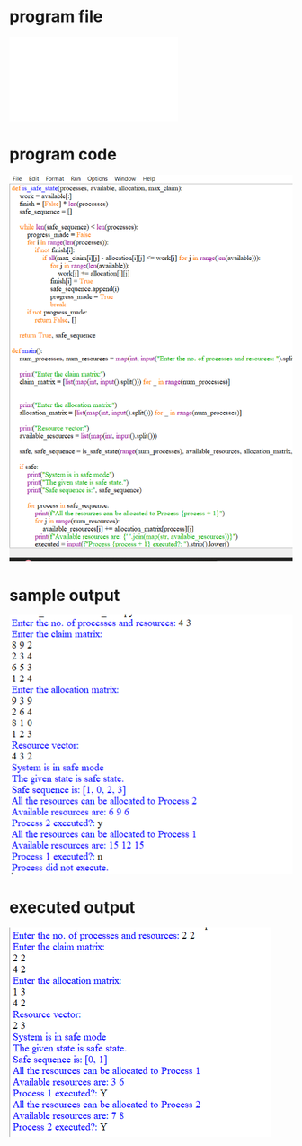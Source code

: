 
# program file
![program file](DEADLOCK_AVOIDANCE_510.py)

# program code 
![program code](DEADLOCK_AVOIDANCE_CODE_510.png)

# sample output
![sample output](DEADLOCK_AVOIDANCE_IO_510.png)

# executed output
![executed output](DEADLOCK_AVOIDANCE_EO_510.png)

